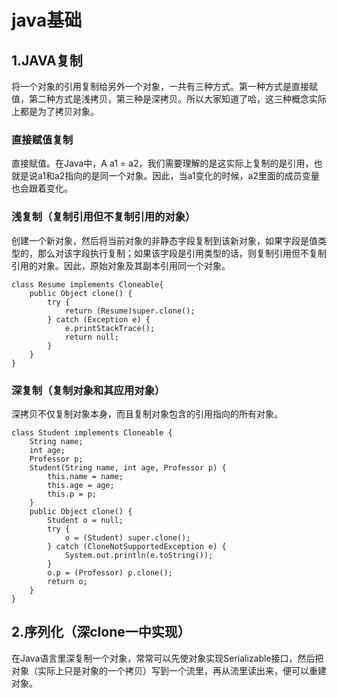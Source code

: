 # java基础

## 1.JAVA复制

将一个对象的引用复制给另外一个对象，一共有三种方式。第一种方式是直接赋值，第二种方式是浅拷贝，第三种是深拷贝。所以大家知道了哈，这三种概念实际上都是为了拷贝对象。

### 直接赋值复制

直接赋值。在Java中，A a1 = a2，我们需要理解的是这实际上复制的是引用，也就是说a1和a2指向的是同一个对象。因此，当a1变化的时候，a2里面的成员变量也会跟着变化。

### 浅复制（复制引用但不复制引用的对象）

创建一个新对象，然后将当前对象的非静态字段复制到该新对象，如果字段是值类型的，那么对该字段执行复制；如果该字段是引用类型的话，则复制引用但不复制引用的对象。因此，原始对象及其副本引用同一个对象。

```
class Resume implements Cloneable{  
	public Object clone() {  
		try {  
			return (Resume)super.clone();  
		} catch (Exception e) {  
			e.printStackTrace();  
			return null;  
		}  
	} 
}
```

### 深复制（复制对象和其应用对象）

深拷贝不仅复制对象本身，而且复制对象包含的引用指向的所有对象。

```
class Student implements Cloneable { 
	String name; 
	int age; 
	Professor p; 
	Student(String name, int age, Professor p) { 
		this.name = name; 
		this.age = age; 
		this.p = p; 
	} 
	public Object clone() { 
		Student o = null; 
		try { 
			o = (Student) super.clone(); 
		} catch (CloneNotSupportedException e) { 
			System.out.println(e.toString()); 
		} 
		o.p = (Professor) p.clone(); 
		return o; 
	}
}
```

## 2.序列化（深clone一中实现）

在Java语言里深复制一个对象，常常可以先使对象实现Serializable接口，然后把对象（实际上只是对象的一个拷贝）写到一个流里，再从流里读出来，便可以重建对象。